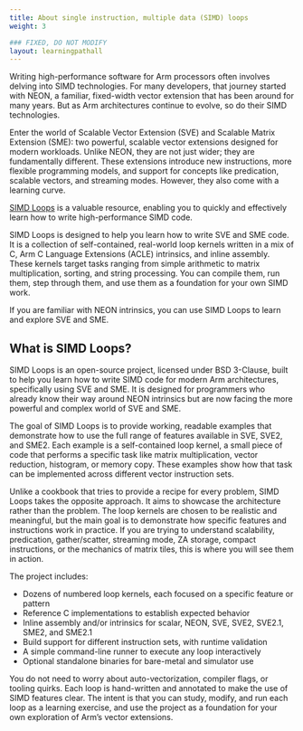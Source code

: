 ```yaml
---
title: About single instruction, multiple data (SIMD) loops
weight: 3

### FIXED, DO NOT MODIFY
layout: learningpathall
---
```


Writing high-performance software for Arm processors often involves delving into
SIMD technologies. For many developers, that journey started with NEON, a
familiar, fixed-width vector extension that has been around for many years. But as
Arm architectures continue to evolve, so do their SIMD technologies.

Enter the world of Scalable Vector Extension (SVE) and Scalable Matrix Extension (SME): two powerful, scalable vector extensions designed for modern
workloads. Unlike NEON, they are not just wider; they are fundamentally different. These
extensions introduce new instructions, more flexible programming models, and
support for concepts like predication, scalable vectors, and streaming modes.
However, they also come with a learning curve.

[SIMD Loops](https://gitlab.arm.com/architecture/simd-loops) is a valuable resource, enabling you to quickly and effectively learn how to write high-performance SIMD code.

SIMD Loops is designed to help
you learn how to write SVE and SME code. It is a collection
of self-contained, real-world loop kernels written in a mix of C, Arm C Language Extensions (ACLE)
intrinsics, and inline assembly. These kernels target tasks ranging from simple arithmetic
to matrix multiplication, sorting, and string processing. You can compile them,
run them, step through them, and use them as a foundation for your own SIMD
work.

If you are familiar with NEON intrinsics, you can use SIMD Loops to learn and explore SVE and SME.

## What is SIMD Loops?

SIMD Loops is an open-source
project, licensed under BSD 3-Clause, built to help you learn how to write SIMD code for modern Arm
architectures, specifically using SVE and SME.
It is designed for programmers who already know
their way around NEON intrinsics but are now facing the more powerful and
complex world of SVE and SME.

The goal of SIMD Loops is to provide working, readable examples that demonstrate
how to use the full range of features available in SVE, SVE2, and SME2. Each
example is a self-contained loop kernel, a small piece of code that performs
a specific task like matrix multiplication, vector reduction, histogram, or
memory copy. These examples show how that task can be implemented across different
vector instruction sets.

Unlike a cookbook that tries to provide a recipe for every problem, SIMD Loops
takes the opposite approach. It aims to showcase the architecture rather than
the problem. The loop kernels are chosen to be realistic and meaningful, but the
main goal is to demonstrate how specific features and instructions work in
practice. If you are trying to understand scalability, predication,
gather/scatter, streaming mode, ZA storage, compact instructions, or the
mechanics of matrix tiles, this is where you will see them in action.

The project includes:
- Dozens of numbered loop kernels, each focused on a specific feature or pattern
- Reference C implementations to establish expected behavior
- Inline assembly and/or intrinsics for scalar, NEON, SVE, SVE2, SVE2.1, SME2, and SME2.1
- Build support for different instruction sets, with runtime validation
- A simple command-line runner to execute any loop interactively
- Optional standalone binaries for bare-metal and simulator use

You do not need to worry about auto-vectorization, compiler flags, or tooling
quirks. Each loop is hand-written and annotated to make the use of SIMD features
clear. The intent is that you can study, modify, and run each loop as a learning
exercise, and use the project as a foundation for your own exploration of
Arm’s vector extensions.


